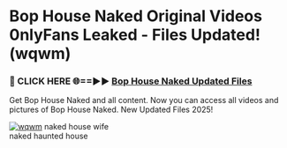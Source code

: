 # Bop House Naked Original Videos 0nlyFans Leaked - Files Updated! (wqwm)

<h3>🔴 CLICK HERE 🌐==►► <a href="https://tinyurl.com/up5wt9bj" rel="nofollow">Bop House Naked Updated Files</a></h3>

Get Bop House Naked and all content. Now you can access all videos and pictures of Bop House Naked. New Updated Files 2025!

[![wqwm](https://i.imgur.com/ABiUzMV.gif)](https://tinyurl.com/up5wt9bj)
naked house wife<br>
naked haunted house
